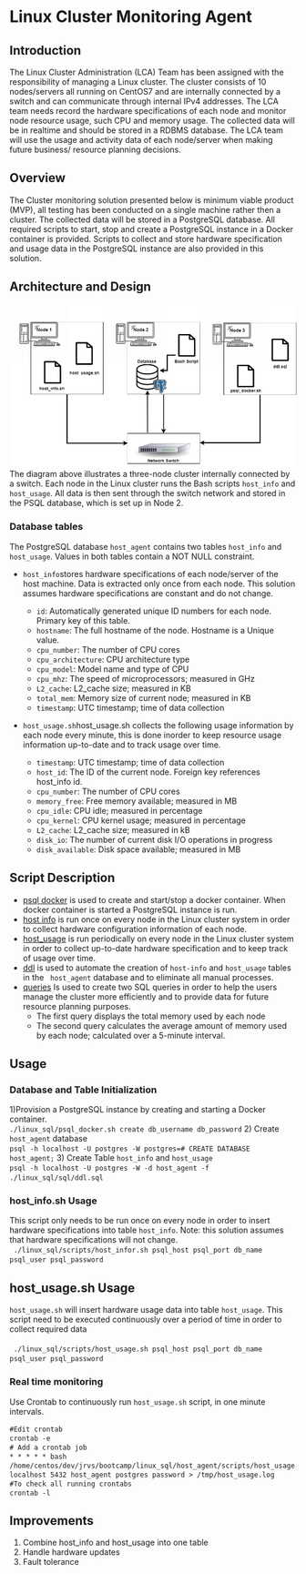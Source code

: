 # Linux Cluster Monitoring Agent
## Introduction
The Linux Cluster Administration (LCA) Team has been assigned with the responsibility of managing a Linux cluster. The cluster consists of 10 nodes/servers all running on CentOS7 and are internally connected by a switch and can communicate through internal IPv4 addresses. The LCA team needs record the hardware specifications of each node and monitor node resource usage, such CPU and memory usage. The collected data will be in realtime and should be stored in a RDBMS database. The LCA team will use the usage and activity data of each node/server when making future business/ resource planning decisions. <br />
## Overview 
The Cluster monitoring solution presented below is minimum viable product (MVP), all testing has been conducted on a single machine rather then a cluster.  The collected data will be stored in a PostgreSQL database. All required scripts to start, stop and create a PostgreSQL instance in a Docker container is provided.  Scripts to collect and store hardware specification and usage data in the PostgreSQL instance are also provided in this solution.<br />
## Architecture and Design
![My Image](./assets/my_image.png)
The diagram above illustrates a three-node cluster internally connected by a switch.  Each node in the Linux cluster runs the Bash scripts `host_info` and `host_usage`. All data is then sent through the switch network and stored in the PSQL database, which is set up in Node 2.<br /> 
### Database tables
The PostgreSQL  database `host_agent`  contains two tables `host_info` and `host_usage`. Values in both tables contain a NOT NULL constraint. <br /> 

- `host_info`stores hardware specifications of each node/server of the host machine. Data is extracted only once from each node. This solution assumes hardware specifications are constant and do not change.<br/>
	-  `id`: Automatically generated unique ID numbers for each node. Primary key of this table.
	-  `hostname`: The full hostname of the node. Hostname is a Unique value.
	-  `cpu_number`: The number of CPU cores 
	- `cpu_architecture`: CPU architecture type 
	 -  `cpu_model`: Model name and type of CPU
	-  `cpu_mhz`: The speed of microprocessors; measured in GHz
	-  `L2_cache`: L2_cache size; measured in KB
	-  `total_mem`: Memory size of current node; measured in KB
	-  `timestamp`: UTC timestamp; time of data collection 

- `host_usage.sh`host_usage.sh collects the following usage information by each node every minute, this is done inorder to keep resource usage information up-to-date and to track usage over time.  <br />  
	-  `timestamp`: UTC timestamp; time of data collection
	- `host_id`: The ID of the current node. Foreign key references host_info id.	
	- `cpu_number`: The number of CPU cores
	- `memory_free`: Free memory available; measured in MB
	- `cpu_idle`: CPU idle; measured in percentage 
	- `cpu_kernel`: CPU kernel usage; measured in percentage 
	- `L2_cache`: L2_cache size; measured in kB
	- `disk_io`: The number of current disk I/O operations in progress
	- `disk_available`: Disk space available; measured in MB


## Script Description 
- [psql docker](linux_sql/scripts/psql_docker.sh) is used to create and start/stop a docker container. When docker container is started a PostgreSQL instance is run.
- [host info](linux_sql/scripts/host_info.sh) is run once on every node in the Linux cluster system in order to collect hardware configuration information of each node.  
- [host_usage](linux_sql/scripts/host_usage.sh) is run periodically on every node in the Linux cluster system in order to collect up-to-date hardware specification and to keep track of usage over time.
- [ddl](linux_sql/sql/ddl.sql) is used to automate the creation of `host-info` and `host_usage` tables in the ` host_agent` database and to eliminate all manual processes. 
- [queries](linux_sql/sql/linux_sql/sql/queries.sql) Is used to create two SQL queries in order to help the users manage the cluster more efficiently and to provide data for future resource planning purposes. 
  - The first query displays the total memory used by each node 
  - The second query calculates the average  amount of memory used by each node; calculated over a 5-minute interval.


## Usage
### Database and Table Initialization 
1)Provision a PostgreSQL instance by creating and starting a Docker container. </br>
     `./linux_sql/psql_docker.sh create db_username db_password`
2) Create `host_agent` database </br>
	`psql -h localhost -U postgres -W postgres=# CREATE DATABASE host_agent;`
3) Create Table `host_info` and `host_usage`</br>
	`psql -h localhost -U postgres -W -d host_agent -f ./linux_sql/sql/ddl.sql`
### host_info.sh Usage
This script only needs to be run once on every node in order to insert hardware specifications into table `host_info`. Note: this solution assumes that hardware specifications will not change.</br>
` ./linux_sql/scripts/host_infor.sh psql_host psql_port db_name psql_user psql_password`
## host_usage.sh Usage 
`host_usage.sh` will insert hardware usage data  into table `host_usage`. This script need to be executed continuously over a period of time in order to collect required data </br> </br>
` ./linux_sql/scripts/host_usage.sh psql_host psql_port db_name psql_user psql_password`
### Real time monitoring 
Use Crontab to continuously run `host_usage.sh` script, in one minute intervals. <br /> 
```
#Edit crontab
crontab -e 
# Add a crontab job 
* * * * * bash /home/centos/dev/jrvs/bootcamp/linux_sql/host_agent/scripts/host_usage.sh localhost 5432 host_agent postgres password > /tmp/host_usage.log
#To check all running crontabs
crontab -l
```
## Improvements 
1) Combine host_info and host_usage into one table
2) Handle hardware updates 
3) Fault tolerance
